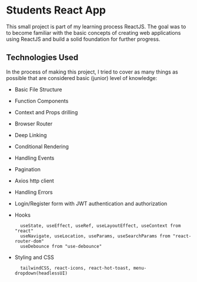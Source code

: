 # Students React App

This small project is part of my learning process ReactJS. The goal was to to become familiar with the basic concepts of creating web applications using ReactJS and build a solid foundation for further progress.

## Technologies Used

In the process of making this project, I tried to cover as many things as possible that are considered basic (junior) level of knowledge:

- Basic File Structure

- Function Components

- Context and Props drilling

- Browser Router

- Deep Linking

- Conditional Rendering

- Handling Events

- Pagination

- Axios http client

- Handling Errors

- Login/Register form with JWT authentication and authorization

- Hooks

        useState, useEffect, useRef, useLayoutEffect, useContext from "react"
        useNavigate, useLocation, useParams, useSearchParams from "react-router-dom"
        useDebounce from "use-debounce"

- Styling and CSS

        tailwindCSS, react-icons, react-hot-toast, menu-dropdown(headlessUI)
